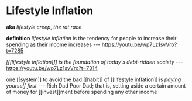 # Lifestyle Inflation

**aka** _lifestyle creep_, _the rat race_

**definition** _lifestyle inflation_ is the tendency for people to increase their spending as their income increases --- <https://youtu.be/wp7Lz1svVro?t=7285>

_[<wbr />[[lifestyle inflation]]<wbr />] is the foundation of today's debt-ridden society_ --- <https://youtu.be/wp7Lz1svVro?t=7314>

one [[system]] to avoid the bad [[habit]] of [[lifestyle inflation]] is _paying yourself first_ --- Rich Dad Poor Dad; that is, setting aside a certain amount of money for [[invest]]ment before spending any other income
